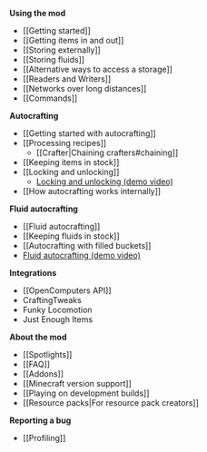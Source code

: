 **Using the mod**

- [[Getting started]]
- [[Getting items in and out]]
- [[Storing externally]]
- [[Storing fluids]]
- [[Alternative ways to access a storage]]
- [[Readers and Writers]]
- [[Networks over long distances]]
- [[Commands]]

**Autocrafting**

- [[Getting started with autocrafting]]
- [[Processing recipes]]
  - [[Crafter|Chaining crafters#chaining]]
- [[Keeping items in stock]]
- [[Locking and unlocking]]
  - [Locking and unlocking (demo video)](https://www.youtube.com/watch?v=c9s-IfDPKxw)
- [[How autocrafting works internally]]

**Fluid autocrafting**

- [[Fluid autocrafting]]
- [[Keeping fluids in stock]]
- [[Autocrafting with filled buckets]]
- [Fluid autocrafting (demo video)](https://www.youtube.com/watch?v=6v-e_NdLEnI)

**Integrations**

- [[OpenComputers API]]
- CraftingTweaks
- Funky Locomotion
- Just Enough Items

**About the mod**

- [[Spotlights]]
- [[FAQ]]
- [[Addons]]
- [[Minecraft version support]]
- [[Playing on development builds]]
- [[Resource packs|For resource pack creators]]

**Reporting a bug**

- [[Profiling]]